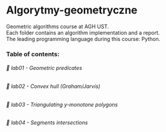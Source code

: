 # Algorytmy-geometryczne
Geometric algorithms course at AGH UST. <br>
Each folder contains an algorithm implementation and a report. <br>
The leading programming language during this course: Python.
<h3> Table of contents: </h3>
<h6> 🔸 lab01 - Geometric predicates </h6>
<h6> 🔸 lab02 - Convex hull (Graham/Jarvis) </h6>
<h6> 🔸 lab03 - Triangulating y-monotone polygons </h6>
<h6> 🔸 lab04 - Segments intersections </h6>
